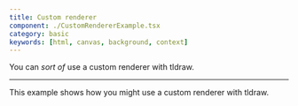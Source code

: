 ```yaml
---
title: Custom renderer
component: ./CustomRendererExample.tsx
category: basic
keywords: [html, canvas, background, context]
---
```


You can _sort of_ use a custom renderer with tldraw.

---

This example shows how you might use a custom renderer with tldraw.
